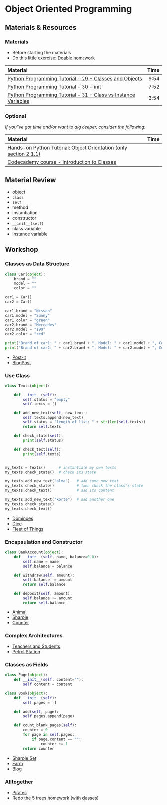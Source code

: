 # Object Oriented Programming

## Materials & Resources

### Materials
- Before starting the materials
- Do this little exercise: [Doable homework](homework.md)

| Material | Time |
|:---------|-----:|
| [Python Programming Tutorial - 29 - Classes and Objects](https://www.youtube.com/watch?v=POQIIKb1BZA) | 9:54 |
| [Python Programming Tutorial - 30 - init](https://www.youtube.com/watch?v=G8kS24CtfoI) | 7:52 |
| [Python Programming Tutorial - 31 - Class vs Instance Variables](https://www.youtube.com/watch?v=qSDiHI1kP98) | 3:54 |

### Optional
*If you"ve got time and/or want to dig deeper, consider the following:*

| Material | Time |
|:---------|-----:|
| [Hands-on Python Tutorial: Object Orientation (only section 2.1.1)](http://anh.cs.luc.edu/python/hands-on/3.1/handsonHtml/strings3.html#object-orientation) | |
| [Codecademy course - Introduction to Classes](https://www.codecademy.com/courses/python-intermediate-en-WL8e4/0/1) | |

## Material Review

 - object
 - `class`
 - `self`
 - method
 - instantiation
 - constructor
 - `__init__(self)`
 - class variable
 - instance variable

## Workshop

### Classes as Data Structure

```python
class Car(object):
    brand = ""
    model = ""
    color = ""

car1 = Car()
car2 = Car()

car1.brand = "Nissan"
car1.model = "Sunny"
car1.color = "green"
car2.brand = "Mercedes"
car2.model = "190"
car2.color = "red"

print("Brand of car1: " + car1.brand + ", Model: " + car1.model + ", Color: " + car1.color)
print("Brand of car2: " + car2.brand + ", Model: " + car2.model + ", Color: " + car2.color)
```
- [Post-it](post-it/python.md)
- [BlogPost](blog-post/python.md)

### Use Class

```python
class Texts(object):

    def __init__(self):
        self.status = "empty"
        self.texts = []

    def add_new_text(self, new_text):
        self.texts.append(new_text)
        self.status = "length of list: " + str(len(self.texts))
        return self.texts

    def check_state(self):
        print(self.status)

    def check_text(self):
        print(self.texts)


my_texts = Texts()      # instantiate my own texts
my_texts.check_state()  # check its state

my_texts.add_new_text("alma")   # add some new text
my_texts.check_state()          # then check the class"s state
my_texts.check_text()           # and its content

my_texts.add_new_text("korte")  # and another one
my_texts.check_state()
my_texts.check_text()
```

- [Dominoes](dominoes/python)
- [Dice](dice/python)
- [Fleet of Things](fleet-of-things/python)

### Encapsulation and Constructor

```python
class BankAccount(object):
    def __init__(self, name, balance=0.0):
        self.name = name
        self.balance = balance

    def withdraw(self, amount):
        self.balance -= amount
        return self.balance

    def deposit(self, amount):
        self.balance += amount
        return self.balance
```

- [Animal](animal)
- [Sharpie](sharpie)
- [Counter](counter/python)

### Complex Architectures

- [Teachers and Students](teachers-and-students)
- [Petrol Station](petrol-station/python.md)

### Classes as Fields

```python
class Page(object):
    def __init__(self, content=""):
        self.content = content

class Book(object):
    def __init__(self):
        self.pages = []

    def add(self, page):
        self.pages.append(page)

    def count_blank_pages(self):
        counter = 0
        for page in self.pages:
            if page.content == "":
                counter += 1
        return counter
```

- [Sharpie Set](sharpie-set/python.md)
- [Farm](farm)
- [Blog](blog)

### Alltogether

- [Pirates](pirates/python.md)
- Redo the 5 trees homework (with classes)
